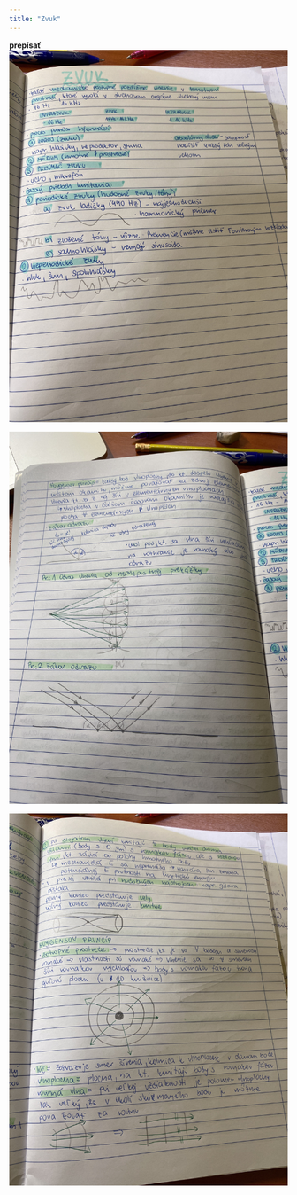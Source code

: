 ```yaml
---
title: "Zvuk"
---
```


**prepísať**
![zvuk1](attachments/zvuk1.jpg)

![zvuk2](attachments/zvuk2.jpg)

![zvuk3](attachments/zvuk3.jpg)